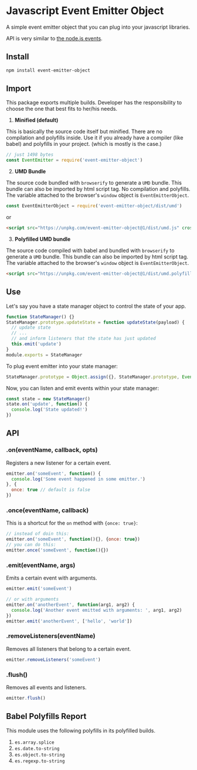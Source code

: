 # Javascript Event Emitter Object

A simple event emitter object that you can plug into your javascript libraries.

API is very similar to [the node.js events][305ab206].

  [305ab206]: https://nodejs.org/api/events.html "node.js events api"

## Install

```sh
npm install event-emitter-object
```

## Import

This package exports multiple builds. Developer has the responsibility to choose the one that best fits to her/his needs.

1. **Minified (default)**

This is basically the source code itself but minified. There are no compilation and polyfills inside. Use it if you already have a compiler (like babel) and polyfills in your project. (which is mostly is the case.)

```js
// just 1498 bytes
const EventEmitter = require('event-emitter-object')
```

2. **UMD Bundle**

The source code bundled with `browserify` to generate a `UMD` bundle. This bundle can also be imported by html script tag. No compilation and polyfills. The variable attached to the browser's `window` object is `EventEmitterObject`.

```js
const EventEmitterObject = require('event-emitter-object/dist/umd')
```

or

```html
<script src="https://unpkg.com/event-emitter-object@1/dist/umd.js" crossorigin type="text/javascript"></script>
```

3. **Polyfilled UMD bundle**

The source code compiled with babel and bundled with `browserify` to generate a `UMD` bundle. This bundle can also be imported by html script tag. The variable attached to the browser's `window` object is `EventEmitterObject`.

```html
<script src="https://unpkg.com/event-emitter-object@1/dist/umd.polyfilled.js" crossorigin type="text/javascript"></script>
```

## Use

Let's say you have a state manager object to control the state of your app.

```js
function StateManager() {}
StateManager.prototype.updateState = function updateState(payload) {
  // update state
  // ...
  // and inform listeners that the state has just updated
  this.emit('update')
}
module.exports = StateManager
```

To plug event emitter into your state manager:

```js
StateManager.prototype = Object.assign({}, StateManager.prototype, EventEmitter.prototype)
```

Now, you can listen and emit events within your state manager:

```js
const state = new StateManager()
state.on('update', function() {
  console.log('State updated!')
})
```

## API

### .on(eventName, callback, opts)

Registers a new listener for a certain event.

```js
emitter.on('someEvent', function() {
  console.log('Some event happened in some emitter.')
}, {
  once: true // default is false
})
```

### .once(eventName, callback)

This is a shortcut for the `on` method with `{once: true}`:

```js
// instead of doin this:
emitter.on('someEvent', function(){}, {once: true})
// you can do this:
emitter.once('someEvent', function(){})
```

### .emit(eventName, args)

Emits a certain event with arguments.

```js
emitter.emit('someEvent')

// or with arguments
emitter.on('anotherEvent', function(arg1, arg2) {
  console.log('Another event emitted with arguments: ', arg1, arg2)
})
emitter.emit('anotherEvent', ['hello', 'world'])
```

### .removeListeners(eventName)

Removes all listeners that belong to a certain event.

```js
emitter.removeListeners('someEvent')
```

### .flush()

Removes all events and listeners.

```js
emitter.flush()
```

## Babel Polyfills Report

This module uses the following polyfills in its polyfilled builds.

1. `es.array.splice `
2. `es.date.to-string`
3. `es.object.to-string`
4. `es.regexp.to-string`
